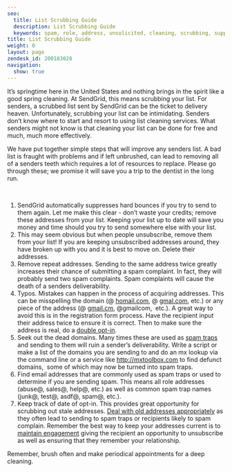 ```yaml
---
seo:
  title: List Scrubbing Guide
  description: List Scrubbing Guide
  keywords: spam, role, address, unsolicited, cleaning, scrubbing, suppress, unsubscribe, bad, bogus, old, invalid, unsubscribed, spam traps, lists
title: List Scrubbing Guide
weight: 0
layout: page
zendesk_id: 200183028
navigation:
  show: true
---
```


It’s springtime here in the United States and nothing brings in the spirit like a good spring cleaning. At SendGrid, this means scrubbing your list. For senders, a scrubbed list sent by SendGrid can be the ticket to delivery heaven. Unfortunately, scrubbing your list can be intimidating. Senders don’t know where to start and resort to using list cleaning services. What senders might not know is that cleaning your list can be done for free and much, much more effectively.

We have put together simple steps that will improve any senders list. A bad list is fraught with problems and if left unbrushed, can lead to removing all of a senders teeth which requires a lot of resources to replace. Please go through these; we promise it will save you a trip to the dentist in the long run.

**&nbsp;**

1. SendGrid automatically suppresses hard bounces if you try to send to them again. Let me make this clear - don’t waste your credits; remove these addresses from your list. Keeping your list up to date will save you money and time should you try to send somewhere else with your list.
2. This may seem obvious but when people unsubscribe, remove them from your list! If you are keeping unsubscribed addresses around, they have broken up with you and it is best to move on. Delete their addresses.
3. Remove repeat addresses. Sending to the same address twice greatly increases their chance of submitting a spam complaint. In fact, they will probably send two spam complaints. Spam complaints will cause the death of a senders deliverability.
4. Typos. Mistakes can happen in the process of acquiring addresses. This can be misspelling the domain (@ [homail.com](http://homail.com/), @ [gmal.com](http://gmal.com/), etc.) or any piece of the address (@ [gmail.cm](http://gmail.cm/), @gmailcom, &nbsp;etc.). A great way to avoid this is in the registration form process. Have the recipient input their address twice to ensure it is correct. Then to make sure the address is real, do a [double opt-in]({{root_url}}/Glossary/opt_in_email.html).
5. Seek out the dead domains. Many times these are used as [spam traps]({{root_url}}/Classroom/Deliver/Undeliverable_Email/spam_trapped.html) and sending to them will ruin a sender’s deliverability. Write a script or make a list of the domains you are sending to and do an mx lookup via the command line or a service like http://mxtoolbox.com to find defunct domains, &nbsp;some of which may now be turned into spam traps. &nbsp;
6. Find email addresses that are commonly used as spam traps or used to determine if you are sending spam. This means all role addresses (abuse@, sales@, help@, etc.) as well as common spam trap names (junk@, test@, asdf@, spam@, etc.).
7. Keep track of date of opt-in. This provides great opportunity for scrubbing out stale addresses. [Deal with old addresses appropriately]({{root_url}}/Classroom/Deliver/Address_Lists/let_old_addresses_sleep_in_peace.html) as they often lead to sending to spam traps or recipients likely to spam complain. Remember the best way to keep your addresses current is to [maintain engagement]({{root_url}}/Classroom/Deliver/Delivery_Introduction/keep_in_touch_the_importance_of_engagement.html) giving the recipient an opportunity to unsubscribe as well as ensuring that they remember your relationship. &nbsp;&nbsp;

Remember, brush often and make periodical appointments for a deep cleaning.
